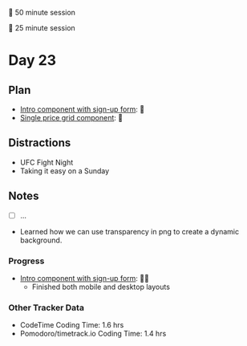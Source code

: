 🍒 50 minute session

🍅 25 minute session

# Day 23

## Plan

-   [Intro component with sign-up form](https://www.frontendmentor.io/challenges/intro-component-with-signup-form-5cf91bd49edda32581d28fd1): 🍒
-   [Single price grid component](https://www.frontendmentor.io/challenges/single-price-grid-component-5ce41129d0ff452fec5abbbc): 🍒

## Distractions

-   UFC Fight Night
-   Taking it easy on a Sunday

## Notes

-   [ ] ...
-   Learned how we can use transparency in png to create a dynamic background.

### Progress

-   [Intro component with sign-up form](https://www.frontendmentor.io/challenges/intro-component-with-signup-form-5cf91bd49edda32581d28fd1): 🍒🍒
    -   Finished both mobile and desktop layouts

### Other Tracker Data

-   CodeTime Coding Time: 1.6 hrs
-   Pomodoro/timetrack.io Coding Time: 1.4 hrs
